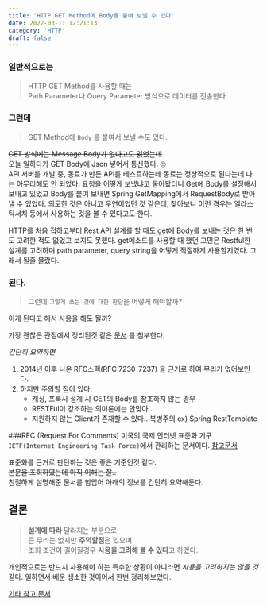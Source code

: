 ```yaml
---
title: 'HTTP GET Method에 Body를 붙여 보낼 수 있다'
date: 2022-03-11 12:21:13
category: 'HTTP'
draft: false
---
```


### 일반적으로는

> HTTP GET Method를 사용할 때는  
Path Parameter나 Query Parameter 방식으로 데이터를 전송한다.

### 그런데
  
> GET Method에 ```Body``` 를 붙여서 보낼 수도 있다.

~~GET 방식에는 Message Body가 없다고도 읽었는데~~  
오늘 일하다가 GET Body에 Json 넣어서 통신했다. 🙄  
API 서버를 개발 중, 동료가 만든 API를 테스트하는데 동료는 정상적으로 된다는데 나는 아무리해도 안 되었다. 요청을 어떻게 보냈냐고 물어봤더니 Get에 Body를 설정해서 보내고 있었고
Body를 붙여 보내면 Spring GetMapping에서 RequestBody로 받아낼 수 있었다. 의도한 것은 아니고 우연이었던 것 같은데,
찾아보니 이런 경우는 엘라스틱서치 등에서 사용하는 것을 볼 수 있다고도 한다.

HTTP를 처음 접하고부터 Rest API 설계를 할 때도 get에 Body를 보내는 것은 한 번도 고려한 적도 없었고 보지도 못했다.
get메소드를 사용할 때 했던 고민은 Restful한 설계를 고려하며 path parameter, query string을 어떻게 적절하게 사용할지였다.
그래서 될줄 몰랐다.

### 된다.

>그런데 ```그렇게 쓰는 것에 대한 판단```을 어떻게 해야할까?

이게 된다고 해서 사용을 해도 될까?  

가장 괜찮은 관점에서 정리된것 같은 [문서](https://brunch.co.kr/@kd4/158) 를 첨부한다.

_간단히 요약하면_
1. 2014년 이후 나온 RFC스펙(RFC 7230-7237) 을 근거로 하여 무리가 없어보인다.
2. 하지만 주의할 점이 있다.
    - 캐싱, 프록시 설계 시 GET의 Body를 참조하지 않는 경우  
    - RESTFul이 강조하는 의미론에는 안맞아..
    - 지원하지 않는 Client가 존재할 수 있다.. 복병주의 ex) Spring RestTemplate

###RFC (Request For Comments)
미국의 국제 인터넷 표준화 기구 ```IETF(Internet Engineering Task Force)```에서 관리하는 문서이다. 
[참고문서](https://net-study.club/entry/RFC-Request-for-Comments%EB%9E%80-RFC%EC%9D%98-%EC%97%AD%EC%82%AC-RFC-%EC%A2%85%EB%A5%98-RFC-%ED%91%9C%EC%A4%80%ED%99%94-%EC%A0%88%EC%B0%A8)

표준화를 근거로 판단하는 것은 좋은 기준인것 같다.  
~~본문을 조회하였는데 아직 이해는 잘..~~  
친절하게 설명해준 문서를 힘입어 아래의 정보를 간단히 요약해둔다.


## 결론
> **설계에 따라** 달라지는 부분으로  
큰 무리는 없지만 **주의할점**은 있으며  
조회 조건이 길어질경우 **사용을 고려해 볼 수 있다**고 하겠다.


개인적으로는 반드시 사용해야 하는 특수한 상황이 아니라면 _사용을 고려하지는 않을 것_ 같다.
일하면서 배운 생소한 것이어서 한번 정리해보았다.


[기타 참고 문서](https://if1live.github.io/posts/http-get-request-with-body-and-http-library/)

